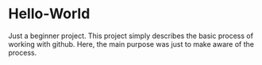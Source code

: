 # Hello-World
Just a beginner project.
This project simply describes the basic process of working with github. Here, the main purpose was just to make aware of the process.
